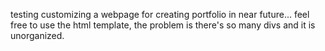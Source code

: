 testing customizing a webpage for creating portfolio in near future...
feel free to use the html template, the problem is there's so many divs and it is unorganized.
